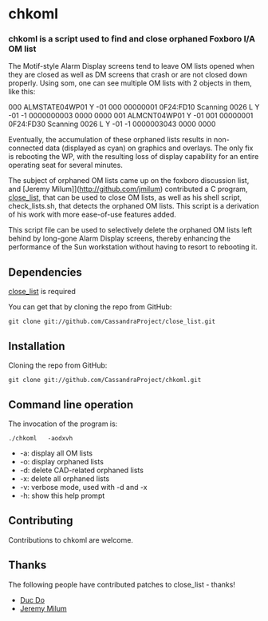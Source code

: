 # chkoml #

### chkoml is a script used to find and close orphaned Foxboro I/A OM list ###

The Motif-style Alarm Display screens tend to leave OM lists opened
when they are closed as well as DM screens that crash or are not closed
down properly. Using som, one can see multiple OM lists with
2 objects in them, like this:

000 ALMSTATE04WP01                   Y    -01 000 00000001  0F24:FD10
    Scanning    0026                 L  Y -01 -1 0000000003 0000 0000
001 ALMCNT04WP01                     Y    -01 001 00000001  0F24:FD30
    Scanning    0026                 L  Y -01 -1 0000003043 0000 0000

Eventually, the accumulation of these orphaned lists results in non-
connected data (displayed as cyan) on graphics and overlays. The
only fix is rebooting the WP, with the resulting loss of display
capability for an entire operating seat for several minutes.

The subject of orphaned OM lists came up on the foxboro discussion
list, and [Jeremy Milum]](http://github.com/jmilum) contributed a C program,
[close_list](http://github.com/CassandraProject/close_list), that can be used
to close OM lists, as well as his shell script, check_lists.sh, that detects
the orphaned OM lists. This script is a derivation of his work with 
more ease-of-use features added.

This script file can be used to selectively delete the orphaned OM
lists left behind by long-gone Alarm Display screens, thereby
enhancing the performance of the Sun workstation without having to
resort to rebooting it.

## Dependencies ##

[close_list](http://github.com/CassandraProject/close_list) is required

You can get that by cloning the repo from GitHub:

    git clone git://github.com/CassandraProject/close_list.git

## Installation ##

Cloning the repo from GitHub:

    git clone git://github.com/CassandraProject/chkoml.git

## Command line operation ##

The invocation of the program is:

    ./chkoml   -aodxvh

* -a: display all OM lists
* -o: display orphaned lists
* -d: delete CAD-related orphaned lists
* -x: delete all orphaned lists
* -v: verbose mode, used with -d and -x
* -h: show this help prompt
    
## Contributing ##

Contributions to chkoml are welcome.

## Thanks ##

The following people have contributed patches to close_list - thanks!

* [Duc Do](duc@thedos.org)
* [Jeremy Milum](http://github.com/jmilum)
